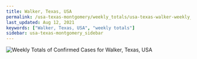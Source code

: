 ```yaml
---
title: Walker, Texas, USA
permalink: /usa-texas-montgomery/weekly_totals/usa-texas-walker-weekly_totals.html
last_updated: Aug 12, 2021
keywords: ["Walker, Texas, USA", "weekly totals"]
sidebar: usa-texas-montgomery_sidebar
---
```


![Weekly Totals of Confirmed Cases for Walker, Texas, USA](/covid_tracker/images/graphs/usa-texas-walker-weekly_totals_graph.png)
